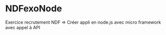 # NDFexoNode
Exercice recrutement NDF =>  Créer appli en node.js avec micro framework avec appel à API 

